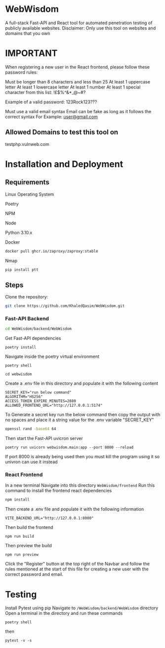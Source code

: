 # WebWisdom
A full-stack Fast-API and React tool for automated penetration testing of publicly available websites.
Disclaimer: Only use this tool on websites and domains that you own

# IMPORTANT
When registering a new user in the React frontend, please follow these password rules:

Must be longer than 8 characters and less than 25
At least 1 uppercase letter
At least 1 lowercase letter
At least 1 number
At least 1 special character from this list: !£$%^&*_@~#?

Example of a valid password:  123Rock123???

Must use a valid email syntax
Email can be fake as long as it follows the correct syntax
For Example: user@gmail.com

## Allowed Domains to test this tool on

testphp.vulnweb.com


# Installation and Deployment
## Requirements
Linux Operating System

Poetry

NPM

Node

Python 3.10.x

Docker 

```bash
docker pull ghcr.io/zaproxy/zaproxy:stable
```

Nmap

```bash
pip install ptt
```


## Steps
Clone the repository:
```bash
git clone https://github.com/KhaledQasim/WebWisdom.git
```
### Fast-API Backend
```bash
cd WebWisdom/backend/WebWisdom
```
Get Fast-API dependencies 
```
poetry install
```
Navigate inside the poetry virtual environment
```
poetry shell
```
```
cd webwisdom
```
Create a .env file in this directory and populate it with the following content
```text
SECRET_KEY="run below command"
ALGORITHM="HS256"
ACCESS_TOKEN_EXPIRE_MINUTES=2880
ALLOWED_FRONTEND_URL="http://127.0.0.1:5174"
```
To Generate a secret key run the below command then copy the output with no spaces and place it a string value for the .env variable "SECRET_KEY"
```bash
openssl rand -base64 64
```
Then start the Fast-API uvicron server
```
poetry run uvicorn webwisdom.main:app --port 8000 --reload
```
If port 8000 is already being used then you must kill the program using it so univron can use it instead


### React Frontend
In a new terminal
Navigate into this directory `WebWisdom/frontend`
Run this command to install the frontend react dependencies 
```bash
npm install
```
Then create a .env file and populate it with the following information
```
VITE_BACKEND_URL="http://127.0.0.1:8000"
```
Then build the frontend
```
npm run build
```
Then preview the build
```
npm run preview
```
Click the "Register" button at the top right of the Navbar and follow the rules mentioned at the start of this file for creating a new user with the correct password and email.

# Testing
Install Pytest using pip
Navigate to `/WebWisdom/backend/WebWisdom` directory
Open a terminal in the directory and run these commands

```
poetry shell
```

then

```
pytest -v -s
```



